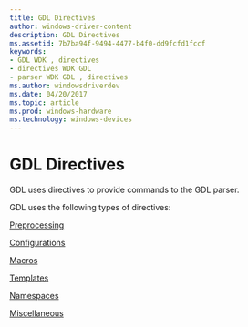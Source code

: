 ```yaml
---
title: GDL Directives
author: windows-driver-content
description: GDL Directives
ms.assetid: 7b7ba94f-9494-4477-b4f0-dd9fcfd1fccf
keywords:
- GDL WDK , directives
- directives WDK GDL
- parser WDK GDL , directives
ms.author: windowsdriverdev
ms.date: 04/20/2017
ms.topic: article
ms.prod: windows-hardware
ms.technology: windows-devices
---
```


# GDL Directives


GDL uses directives to provide commands to the GDL parser.

GDL uses the following types of directives:

[Preprocessing](gdl-source-file-preprocessor-directives.md)

[Configurations](gdl-directives-for-configurations.md)

[Macros](gdl-directives-for-macros.md)

[Templates](gdl-directives-for-templates.md)

[Namespaces](gdl-directives-for-namespaces.md)

[Miscellaneous](miscellaneous-gdl-directives.md)

 

 




